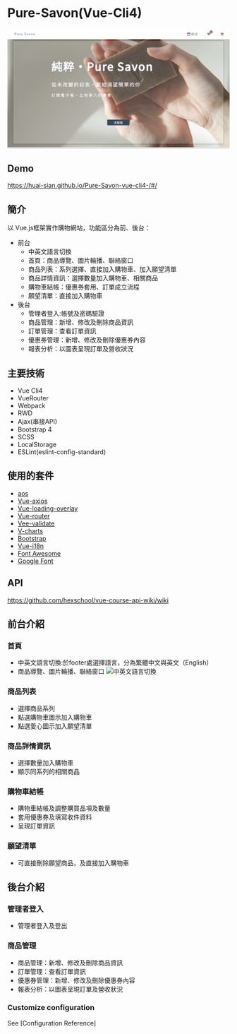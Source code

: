 # Pure-Savon(Vue-Cli4)

![](https://github.com/huai-sian/BMI-caculator/blob/main/%E8%9E%A2%E5%B9%95%E5%BF%AB%E7%85%A7%202020-12-26%20%E4%B8%8B%E5%8D%8811.40.41.png)
## Demo

https://huai-sian.github.io/Pure-Savon-vue-cli4-/#/
## 簡介

以 Vue.js框架實作購物網站，功能區分為前、後台：
* 前台
  - 中英文語言切換
  - 首頁：商品導覽、圖片輪播、聯絡窗口
  - 商品列表：系列選擇、直接加入購物車、加入願望清單
  - 商品詳情資訊：選擇數量加入購物車、相關商品
  - 購物車結帳：優惠券套用、訂單成立流程
  - 願望清單：直接加入購物車
* 後台
  - 管理者登入:帳號及密碼驗證
  - 商品管理：新增、修改及刪除商品資訊
  - 訂單管理：查看訂單資訊
  - 優惠券管理：新增、修改及刪除優惠券內容
  - 報表分析：以圖表呈現訂單及營收狀況
## 主要技術

* Vue Cli4
* VueRouter
* Webpack
* RWD
* Ajax(串接API)
* Bootstrap 4
* SCSS
* LocalStorage
* ESLint(eslint-config-standard)
## 使用的套件

* [aos](https://michalsnik.github.io/aos/)
* [Vue-axios](https://github.com/imcvampire/vue-axios#readme)
* [Vue-loading-overlay](https://github.com/ankurk91/vue-loading-overlay)
* [Vue-router](https://github.com/vuejs/vue-router#readme)
* [Vee-validate](https://vee-validate.logaretm.com/v3/)
* [V-charts](https://v-charts.js.org/#/)
* [Bootstrap](https://getbootstrap.com/)
* [Vue-i18n](https://github.com/kazupon/vue-i18n#readme)
* [Font Awesome](https://fontawesome.com/)
* [Google Font](https://fonts.google.com/)
## API

https://github.com/hexschool/vue-course-api-wiki/wiki
## 前台介紹

### 首頁
* 中英文語言切換:於footer處選擇語言，分為繁體中文與英文（English）
* 商品導覽、圖片輪播、聯絡窗口
![中英文語言切換](https://github.com/huai-sian/Pure-Savon-vue-cli4-/blob/master/language-transform.gif)
### 商品列表
* 選擇商品系列
* 點選購物車圖示加入購物車
* 點選愛心圖示加入願望清單
### 商品詳情資訊
* 選擇數量加入購物車
* 顯示同系列的相關商品
### 購物車結帳
* 購物車結帳及調整購買品項及數量
* 套用優惠券及填寫收件資料
* 呈現訂單資訊
### 願望清單
* 可直接刪除願望商品，及直接加入購物車
## 後台介紹

### 管理者登入
* 管理者登入及登出
### 商品管理
* 商品管理：新增、修改及刪除商品資訊
* 訂單管理：查看訂單資訊
* 優惠券管理：新增、修改及刪除優惠券內容
* 報表分析：以圖表呈現訂單及營收狀況
### Customize configuration
See [Configuration Reference]
